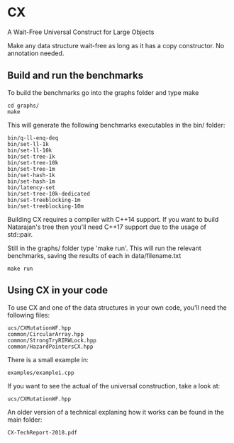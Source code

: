 # CX

A Wait-Free Universal Construct for Large Objects

Make any data structure wait-free as long as it has a copy constructor. No annotation needed.

## Build and run the benchmarks ##
To build the benchmarks go into the graphs folder and type make

	cd graphs/
	make
	
This will generate the following benchmarks executables in the bin/ folder:

	bin/q-ll-enq-deq
	bin/set-ll-1k
	bin/set-ll-10k
	bin/set-tree-1k
	bin/set-tree-10k
	bin/set-tree-1m
	bin/set-hash-1k
	bin/set-hash-1m
	bin/latency-set
	bin/set-tree-10k-dedicated
	bin/set-treeblocking-1m
	bin/set-treeblocking-10m

Building CX requires a compiler with C++14 support. If you want to build Natarajan's tree then you'll need C++17 support due to the usage of std::pair.

Still in the graphs/ folder type 'make run'. This will run the relevant benchmarks, saving the results of each in data/filename.txt

	make run


## Using CX in your code ##
To use CX and one of the data structures in your own code, you'll need the following files:

	ucs/CXMutationWF.hpp
	common/CircularArray.hpp
	common/StrongTryRIRWLock.hpp
	common/HazardPointersCX.hpp
	
There is a small example in:
 
	examples/example1.cpp

If you want to see the actual of the universal construction, take a look at:

    ucs/CXMutationWF.hpp

An older version of a technical explaning how it works can be found in the main folder:

    CX-TechReport-2018.pdf

